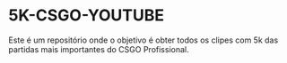 # 5K-CSGO-YOUTUBE
 Este é um repositório onde o objetivo é obter todos os clipes com 5k das partidas mais importantes do CSGO Profissional.
